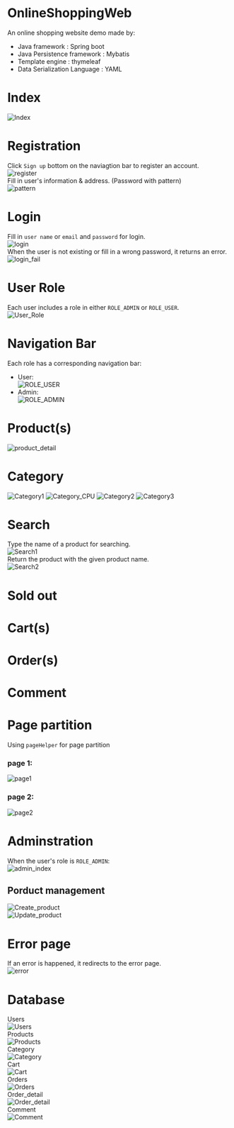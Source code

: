 # OnlineShoppingWeb

An online shopping website demo made by:<br>
* Java framework : Spring boot<br>
* Java Persistence framework : Mybatis<br>
* Template engine : thymeleaf<br>
* Data Serialization Language : YAML

# Index
![Index](https://i.imgur.com/KO8HUEj.png)

# Registration
Click `Sign up` bottom on the naviagtion bar to register an account.<br>
![register](https://i.imgur.com/OBk3YDG.png)<br>
Fill in user's information & address. (Password with pattern)<br>
![pattern](https://i.imgur.com/7weWLII.png)

# Login
Fill in `user name` or `email` and `password` for login.<br>
![login](https://i.imgur.com/qPo8fGd.png)<br>
When the user is not existing or fill in a wrong password, it returns an error.<br>
![login_fail](https://i.imgur.com/oG2wiR2.png)

# User Role
Each user includes a role in either `ROLE_ADMIN` or `ROLE_USER`.<br>
![User_Role](https://i.imgur.com/E4MWurM.png)

# Navigation Bar
Each role has a corresponding navigation bar:<br>
* User:<br>
![ROLE_USER](https://i.imgur.com/MHg1mov.png)<br>
* Admin:<br>
![ROLE_ADMIN](https://i.imgur.com/ae3DLgu.png)

# Product(s)
![product_detail](https://i.imgur.com/qLGUv7k.png)

# Category
![Category1](https://i.imgur.com/YBkdiQO.png)
![Category_CPU](https://i.imgur.com/UmIRMgi.png)
![Category2](https://i.imgur.com/bC4f6Sy.png)
![Category3](https://i.imgur.com/NFpdLRp.png)

# Search
Type the name of a product for searching.<br>
![Search1](https://i.imgur.com/32ZEp2b.png)<br>
Return the product with the given product name.<br>
![Search2](https://i.imgur.com/dJDHcIb.png)

# Sold out

# Cart(s)

# Order(s)

# Comment

# Page partition
Using `pageHelper` for page partition<br>
### page 1:
![page1](https://i.imgur.com/b8F0slZ.png)
### page 2:
![page2](https://i.imgur.com/OOup6sX.png)

# Adminstration
When the user's role is `ROLE_ADMIN`:<br>
![admin_index](https://i.imgur.com/GZQAi2S.png)<br>
## Porduct management
![Create_product](https://i.imgur.com/3RKEcto.png)<br>
![Update_product](https://i.imgur.com/gUetNyr.png)<br>

# Error page
If an error is happened, it redirects to the error page.<br>
![error](https://i.imgur.com/heMPg1e.png)

# Database
Users<br>
![Users](https://i.imgur.com/y6cvPj6.png)<br>
Products<br>
![Products](https://i.imgur.com/SyvIqUy.png)<br>
Category<br>
![Category](https://i.imgur.com/O7npxZO.png)<br>
Cart<br>
![Cart](https://i.imgur.com/LZe3LTx.png)<br>
Orders<br>
![Orders](https://i.imgur.com/kcWhYwv.png)<br>
Order_detail<br>
![Order_detail](https://i.imgur.com/kZNCfAB.png)<br>
Comment<br>
![Comment](https://i.imgur.com/KiWnnxA.png)

